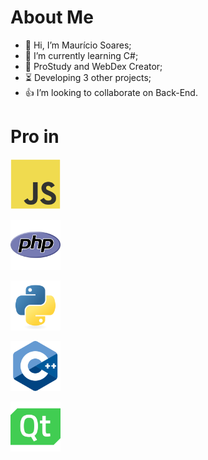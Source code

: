 # About Me

- 👋 Hi, I’m Maurício Soares;
- 🌱 I’m currently learning C#;
- 🦆 ProStudy and WebDex Creator;
- ⏳ Developing 3 other projects;
- 👍 I’m looking to collaborate on Back-End.

# Pro in
<a href="https://developer.mozilla.org/en-US/docs/Web/JavaScript" target="_blank" rel="noreferrer">
  <img src="https://raw.githubusercontent.com/devicons/devicon/master/icons/javascript/javascript-original.svg" alt="javascript" width="80" height="80"/> </a>
  
  <img src="https://raw.githubusercontent.com/devicons/devicon/master/icons/php/php-original.svg" alt="php" width="80" height="80"/> </a>

  <img src="https://raw.githubusercontent.com/devicons/devicon/master/icons/python/python-original.svg" alt="python" width="80" height="80"/> </a>
   
  <img src="https://raw.githubusercontent.com/devicons/devicon/master/icons/cplusplus/cplusplus-original.svg" alt="python" width="80" height="80"/> </a>

  <img src="https://raw.githubusercontent.com/devicons/devicon/master/icons/qt/qt-original.svg" alt="python" width="80" height="80"/> </a>
